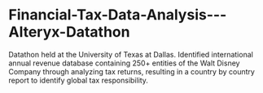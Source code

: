 # Financial-Tax-Data-Analysis---Alteryx-Datathon
Datathon held at the University of Texas at Dallas. Identified international annual revenue database containing 250+ entities of the Walt Disney Company through analyzing tax returns, resulting in a country by country report to identify global tax responsibility.
